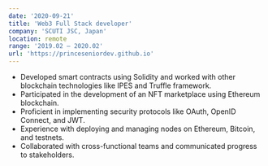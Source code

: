 ```yaml
---
date: '2020-09-21'
title: 'Web3 Full Stack developer'
company: 'SCUTI JSC, Japan'
location: remote
range: '2019.02 – 2020.02'
url: 'https://princeseniordev.github.io'
---
```


- Developed smart contracts using Solidity and worked with other blockchain technologies like IPES and Truffle framework.
- Participated in the development of an NFT marketplace using Ethereum blockchain.
- Proficient in implementing security protocols like OAuth, OpenID Connect, and JWT.
- Experience with deploying and managing nodes on Ethereum, Bitcoin, and testnets.
- Collaborated with cross-functional teams and communicated progress to stakeholders.
